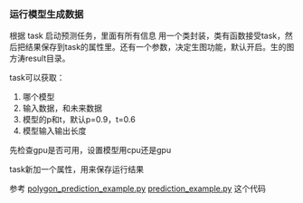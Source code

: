 ### 运行模型生成数据
根据 task 启动预测任务，里面有所有信息
用一个类封装，类有函数接受task，然后把结果保存到task的属性里。还有一个参数，决定生图功能，默认开启。生的图方涛result目录。

task可以获取：
1. 哪个模型
2. 输入数据，和未来数据
3. 模型的p和t，默认p=0.9，t=0.6
4. 模型输入输出长度



先检查gpu是否可用，设置模型用cpu还是gpu

task新加一个属性，用来保存运行结果

参考 
[polygon_prediction_example.py](../examples/polygon_prediction_example.py)
[prediction_example.py](../examples/prediction_example.py)
这个代码

